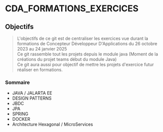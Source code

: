 # CDA_FORMATIONS_EXERCICES

## Objectifs

> L'objectifs de ce git est de centraliser les exercices vue durant la formations de Concepteur Développeur D'Applications du 26 octobre 2023 au 24 janvier 2025  
> Ce git rassemble tout les projets depuis le module java (Moment de la créations du projet teams début du module Java)  
> Ce git aura aussi pour objectif de mettre les projets d'exercice futur réaliser en formations.

### Sommaire

- JAVA / JALARTA EE
- DESIGN PATTERNS
- JBDC
- JPA
- SPRING
- DOCKER
- Architecture Hexagonal / MicroServices
